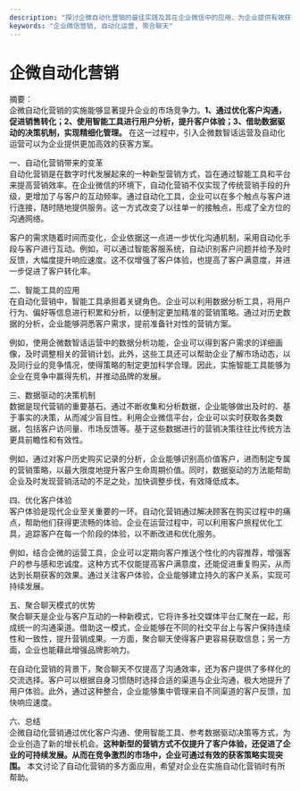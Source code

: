 ```yaml
---
description: "探讨企微自动化营销的最佳实践及其在企业微信中的应用，为企业提供有效获客策略。"
keywords: "企业微信营销, 自动化运营, 聚合聊天"
---
```

# 企微自动化营销

摘要：  
企微自动化营销的实施能够显著提升企业的市场竞争力。**1、通过优化客户沟通，促进销售转化；2、使用智能工具进行用户分析，提升客户体验；3、借助数据驱动的决策机制，实现精细化管理。** 在这一过程中，引入企微数智话运营及自动化运营可以为企业提供更加高效的获客方案。

一、自动化营销带来的变革  
自动化营销是在数字时代发展起来的一种新型营销方式，旨在通过智能工具和平台来提高营销效率。在企业微信的环境下，自动化营销不仅实现了传统营销手段的升级，更增加了与客户的互动频率。通过自动化工具，企业可以在多个触点与客户进行连接，随时随地提供服务。这一方式改变了以往单一的接触点，形成了全方位的沟通网络。

客户的需求随着时间而变化，企业依据这一点进一步优化沟通机制，采用自动化手段与客户进行互动。例如，可以通过智能客服系统，自动识别客户问题并给予及时反馈，大幅度提升响应速度。这不仅增强了客户体验，也提高了客户满意度，并进一步促进了客户转化率。  

二、智能工具的应用  
在自动化营销中，智能工具承担着关键角色。企业可以利用数据分析工具，将用户行为、偏好等信息进行积累和分析，以便制定更加精准的营销策略。通过对历史数据的分析，企业能够洞悉客户需求，提前准备针对性的营销方案。

例如，使用企微数智话运营中的数据分析功能，企业可以得到客户需求的详细画像，及时调整相关的营销计划。此外，这些工具还可以帮助企业了解市场动态，以及同行业的竞争情况，使得策略的制定更加科学合理。因此，实施智能工具能够为企业在竞争中赢得先机，并推动品牌的发展。  

三、数据驱动的决策机制  
数据是现代营销的重要基石。通过不断收集和分析数据，企业能够做出及时的、基于事实的决策，从而减少盲目性。利用企业微信平台，企业可以实时获取各类数据，包括客户访问量、市场反馈等。基于这些数据进行的营销决策往往比传统方法更具前瞻性和有效性。

例如，通过对客户历史购买记录的分析，企业能够识别高价值客户，进而制定专属的营销策略，以最大限度地提升客户生命周期价值。同时，数据驱动的方法能帮助企业及时发现营销活动的不足之处，加快调整步伐，有效降低成本。

四、优化客户体验  
客户体验是现代企业至关重要的一环。自动化营销通过解决顾客在购买过程中的痛点，帮助他们获得更流畅的体验。企业在运营过程中，可以利用客户旅程优化工具，追踪客户在每一个阶段的体验，以不断改进和优化服务。

例如，结合企微的运营工具，企业可以定期向客户推送个性化的内容推荐，增强客户的参与感和忠诚度。这种方式不仅能提高客户满意度，还能促进重复购买，从而达到长期获客的效果。通过关注客户体验，企业能够建立持久的客户关系，实现可持续发展。

五、聚合聊天模式的优势  
聚合聊天是企业与客户互动的一种新模式，它将许多社交媒体平台汇聚在一起，形成统一的沟通渠道。借助这一模式，企业能够在不同的社交平台上与客户保持连续性和一致性，提升营销成果。一方面，聚合聊天使得客户更容易获取信息；另一方面，企业也能藉此增强品牌影响力。

在自动化营销的背景下，聚合聊天不仅提高了沟通效率，还为客户提供了多样化的交流选择。客户可以根据自身习惯随时选择合适的渠道与企业沟通，极大地提升了用户体验。此外，通过这种整合，企业能够集中管理来自不同渠道的客户反馈，加快响应速度。

六、总结  
企微自动化营销通过优化客户沟通、使用智能工具、参考数据驱动决策等方式，为企业创造了新的增长机会。**这种新型的营销方式不仅提升了客户体验，还促进了企业的可持续发展。从而在竞争激烈的市场中，企业可通过有效的获客策略实现突围。** 本文讨论了自动化营销的多方面应用，希望对企业在实施自动化营销时有所帮助。
